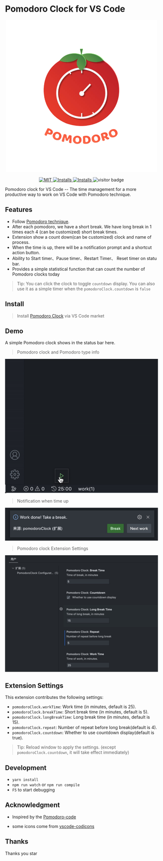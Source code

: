 # Pomodoro Clock for VS Code
<div align="center">
  <div align="center">
    <a href="https://github.com/jackluson/vscode-pomodoro-clock" target="__blank">
      <img src="./pomodoro-clock.png" alt="Logo"/>
    </a>
  </div>
  <p align="center">
    <a href="https://github.com/jackluson/vscode-pomodoro-clock/blob/main/LICENSE" target="__blank">
      <img
        src="https://img.shields.io/github/license/jackluson/vscode-pomodoro-clock?style=plastic"
        alt="MIT"
      />
    </a>
    <a href="https://marketplace.visualstudio.com/items?itemName=jackluson.pomodoro-clock">
    <img src="https://vsmarketplacebadge.apphb.com/version/jackluson.pomodoro-clock.svg" alt="Installs">
    </a>
    <a href="https://marketplace.visualstudio.com/items?itemName=jackluson.pomodoro-clock">
      <img src="https://vsmarketplacebadge.apphb.com/installs/jackluson.pomodoro-clock.svg" alt="Installs">
    </a>
    <img alt="visitor badge" src="https://visitor-badge.glitch.me/badge?page_id=jackluson.vscode-pomodoro-clock"/>
  </p>
</div>

Pomodoro clock for VS Code -- The time management for a more productive way to work on VS Code with Pomodoro technique.

## Features

- Follow [Pomodoro technique](https://en.wikipedia.org/wiki/Pomodoro_Technique).
- After each pomodoro, we have a short break. We have long break in 1 times each 4 (can be customized) short break times.
- Extension show a count down(can be customized) clock and name of process.
- When the time is up, there will be a notification prompt and a shortcut action button.
- Ability to Start timer、Pause timer、Restart Timer、 Reset timer on statu bar.
- Provides a simple statistical function that can count the number of Pomodoro clocks today

> Tip: You can click the clock to toggle `countdown` display.
> You can also use it as a simple timer when the `pomodoroClock.countdown` is `false`
## Install
>Install [Pomodoro Clock](https://marketplace.visualstudio.com/items?itemName=jackluson.pomodoro-clock) via VS Code market

## Demo
A simple Pomodoro clock shows in the status bar here.

> Pomodoro clock and Pomodoro type info

![Demo](./screenshots/demo.gif)

> Notification when time up

![Demo](./screenshots/time-up.jpg)

> Pomodoro clock Extension Settings

![Demo](./screenshots/vscode-config.jpg)

## Extension Settings
This extension contributes the following settings:

- `pomodoroClock.workTime`: Work time (in minutes, default is 25).
- `pomodoroClock.breakTime`: Short break time (in minutes, default is 5).
- `pomodoroClock.longBreakTime`: Long break time (in minutes, default is 15).
- `pomodoroClock.repeat`: Number of repeat before long break(default is 4).
- `pomodoroClock.countdown`: Whether to use countdown display(default is true).

> Tip: Reload window to apply the settings. (except `pomodoroClock.countdown`, it will take effect immediately)

## Development

- `yarn install`
- `npm run watch` or `npm run compile`
- `F5` to start debugging

## Acknowledgment

- Inspired by the [Pomodoro-code](https://marketplace.visualstudio.com/items?itemName=odonno.pomodoro-code)

- some icons come from <a href="https://github.com/microsoft/vscode-codicons" title="vscode-codicons">vscode-codicons</a>

## Thanks
Thanks you star

